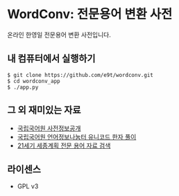 # WordConv: 전문용어 변환 사전

온라인 한영일 전문용어 변환 사전입니다.

## 내 컴퓨터에서 실행하기

    $ git clone https://github.com/e9t/wordconv.git
    $ cd wordconv_app
    $ ./app.py

## 그 외 재미있는 자료

- [국립국어원 사전정보공개](http://www.korean.go.kr/09_new/notice/open.jsp)
- [국립국어원 언어정보나눔터 유니코드 한자 풀이](http://ithub.korean.go.kr/user/word/uniCodeHanjaManager.do)
- [21세기 세종계획 전문 용어 자료 검색](http://www.sejong.or.kr/gopage.php?svc=index.korterm)

## 라이센스

- GPL v3
